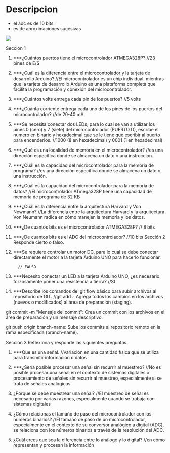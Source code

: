 # Descripcion 
- el adc es de 10 bits
- es de aproximaciones sucesivas

![](https://media.hackerearth.com/blog/wp-content/uploads/2017/02/Blog-Featured-Image.png)


Sección 1
1.	***¿Cuántos puertos tiene el microcontrolador ATMEGA328P?
//23 pines de E/S
2.	***¿Cuál es la diferencia entre el microcontrolador y la tarjeta de desarrollo Arduino?
//El microcontrolador es un chip individual, mientras que la tarjeta de desarrollo Arduino es una plataforma completa que facilita la programación y conexión del microcontrolador.
3.	***¿Cuántos volts entrega cada pin de los puertos?
//5 volts
4.	***¿Cuánta corriente entrega cada uno de los pines de los puertos del microcontrolador?
//de 20-40 mA
5.	***Se necesita conectar dos LEDs, para lo cual se van a utilizar los pines 0 (cero) y 7 (siete) del microcontrolador (PUERTO D), escribe el numero en binario y hexadecimal que se le tiene que escribir al puerto para encenderlos.
//1000 (8 en hexadecimal) y 0001 (1 en hexadecimal)
6.	***¿Qué es una localidad de memoria en el microcontrolador?
//es una dirección específica donde se almacena un dato o una instrucción.
7.	***¿Cuál es la capacidad del microcontrolador para la memoria de programa?
//es una dirección específica donde se almacena un dato o una instrucción.
8.	***¿Cuál es la capacidad del microcontrolador para la memoria de datos?
//El microcontrolador ATmega328P tiene una capacidad de memoria de programa de 32 KB
9.	***¿Cuál es la diferencia entre la arquitectura Harvard y Von Newmann?
  //La diferencia entre la arquitectura Harvard y la arquitectura Von Neumann radica en cómo manejan la memoria y los datos.
11.	***¿De cuantos bits es el microcontrolador ATMEGA328P?
    // 8 bits
12.	***¿De cuantos bits es el ADC del microcontrolador?
//10 bits
Sección 2
Responde cierto o falso.
13.	***Se requiere controlar un motor DC, para lo cual se debe conectar directamente el motor a la tarjeta Arduino UNO para hacerlo funcionar.

          // FALSO         

14.	***Necesito conectar un LED a la tarjeta Arduino UNO, ¿es necesario forzosamente poner una resistencia a tierra? 
//SI                                

15.	***Describe los comandos del git flow básico para subir archivos al repositorio de GIT.
//git add .: Agrega todos los cambios en los archivos (nuevos o modificados) al área de preparación (staging).

git commit -m "Mensaje del commit": Crea un commit con los archivos en el área de preparación y un mensaje descriptivo.

git push origin branch-name: Sube los commits al repositorio remoto en la rama especificada (branch-name).

Sección 3
Reflexiona y responde las siguientes preguntas.
1.	***Que es una señal.
//variación en una cantidad física que se utiliza para transmitir información o datos

3.	***¿Sería posible procesar una señal sin recurrir al muestreo?
//No es posible procesar una señal en el contexto de sistemas digitales o procesamiento de señales sin recurrir al muestreo, especialmente si se trata de señales analógicas
4.	¿Porque se debe muestrear una señal?
//El muestreo de señal es necesario por varias razones, especialmente cuando se trabaja con sistemas digitales
5.	¿Cómo relacionas el tamaño de paso del microcontrolador con los números binarios?
//El tamaño de paso de un microcontrolador, especialmente en el contexto de su conversor analógico a digital (ADC), se relaciona con los números binarios a través de la resolución del ADC.
6.	¿Cuál crees que sea la diferencia entre lo análogo y lo digital?
//en cómo representan y procesan la información

